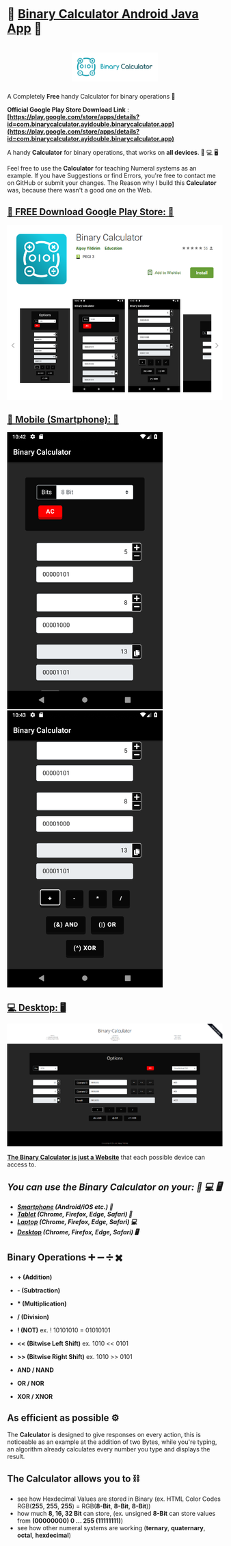 # 📱 [Binary Calculator Android Java App](https://play.google.com/store/apps/details?id=com.binarycalculator.ayidouble.binarycalculator.app) 📱

<h1 align=center>
<img src="Images/logo-horizontal.png" width=40%>
</h1>

A Completely **Free** handy Calculator for binary operations 📱

**Official Google Play Store Download Link** : **[https://play.google.com/store/apps/details?id=com.binarycalculator.ayidouble.binarycalculator.app](https://play.google.com/store/apps/details?id=com.binarycalculator.ayidouble.binarycalculator.app)**

A handy **Calculator** for binary operations, that works on **all devices**. 📱 💻 🖥

Feel free to use the **Calculator** for teaching Numeral systems as an example.
If you have Suggestions or find Errors, you're free to contact me on GitHub or submit your changes.
The Reason why I build this **Calculator** was, because there wasn't a good one on the Web.

## [📱 FREE Download Google Play Store: 📱](https://play.google.com/store/apps/details?id=com.binarycalculator.ayidouble.binarycalculator.app)
![Free Google Play Store Binary Calculator Addition Subtraction Multiplication Division NOT AND OR XOR Mobile (Smartphone)](Images/Binary-Calculator-Google-Play.png)

## [📱 Mobile (Smartphone): 📱](https://ayidouble.github.io/Binary-Calculator-JavaScript)
![Binary Calculator Addition Subtraction Multiplication Division NOT AND OR XOR Mobile (Smartphone)](Images/Binary-Calculator-Android_1.png)
![Binary Calculator Addition Subtraction Multiplication Division NOT AND OR XOR Mobile (Smartphone)](Images/Binary-Calculator-Android_2.png)

## [💻 Desktop: 🖥](https://ayidouble.github.io/Binary-Calculator-JavaScript)
![Binary Calculator Addition Subtraction Multiplication Division NOT AND OR XOR](Images/Binary-Calculator-v1-Image.png)

**[The Binary Calculator is just a Website](https://ayidouble.github.io/Binary-Calculator-JavaScript)** that each possible device can access to.</br>
## ***You can use the Binary Calculator on your: 📱 💻 🖥***
- ***[Smartphone](https://ayidouble.github.io/Binary-Calculator-JavaScript) (Android/iOS etc.) 📱***
- ***[Tablet](https://ayidouble.github.io/Binary-Calculator-JavaScript) (Chrome, Firefox, Edge, Safari) 📱***
- ***[Laptop](https://ayidouble.github.io/Binary-Calculator-JavaScript) (Chrome, Firefox, Edge, Safari) 💻***
- ***[Desktop](https://ayidouble.github.io/Binary-Calculator-JavaScript) (Chrome, Firefox, Edge, Safari) 🖥***

## Binary Operations ➕ ➖ ➗ ✖️

- **\+ (Addition)**
- **\- (Subtraction)**
- **\* (Multiplication)**
- **\/ (Division)**

- **! (NOT)** ex. ! 10101010 = 01010101
- **<< (Bitwise Left Shift)** ex. 1010 << 0101
- **\>\> (Bitwise Right Shift)** ex. 1010 >> 0101

- **AND / NAND**
- **OR / NOR**
- **XOR / XNOR**

## As efficient as possible ⚙️

The **Calculator** is designed to give responses on every action,
this is noticeable as an example at the addition of two Bytes,
while you're typing, an algorithm already calculates every number you type and displays the result.

## The Calculator allows you to ⛓

- see how Hexdecimal Values are stored in Binary (ex. HTML Color Codes RGB(**255**, **255**, **255**) = RGB(**8-Bit**, **8-Bit**, **8-Bit**))
- how much **8, 16, 32 Bit** can store, (ex. unsigned **8-Bit** can store values from **(00000000) 0 ... 255 (11111111)**)
- see how other numeral systems are working (**ternary**, **quaternary**, **octal**, **hexdecimal**)
